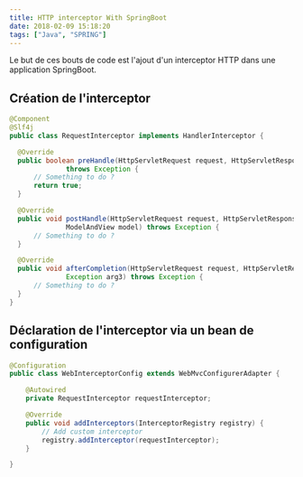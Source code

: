 ```yaml
---
title: HTTP interceptor With SpringBoot
date: 2018-02-09 15:18:20
tags: ["Java", "SPRING"]
---
```



Le but de ces bouts de code est l'ajout d'un interceptor HTTP dans une application SpringBoot.


## Création de l'interceptor

```java
@Component
@Slf4j
public class RequestInterceptor implements HandlerInterceptor {

  @Override
  public boolean preHandle(HttpServletRequest request, HttpServletResponse response, Object object)
              throws Exception {
      // Something to do ?
      return true;
  }

  @Override
  public void postHandle(HttpServletRequest request, HttpServletResponse response, Object object,
              ModelAndView model) throws Exception {
      // Something to do ?
  }

  @Override
  public void afterCompletion(HttpServletRequest request, HttpServletResponse response, Object object,
              Exception arg3) throws Exception {
      // Something to do ?
  }
}

```

## Déclaration de l'interceptor via un bean de configuration

```java
@Configuration
public class WebInterceptorConfig extends WebMvcConfigurerAdapter {

    @Autowired
    private RequestInterceptor requestInterceptor;

    @Override
    public void addInterceptors(InterceptorRegistry registry) {
        // Add custom interceptor
        registry.addInterceptor(requestInterceptor);
    }

}

```
